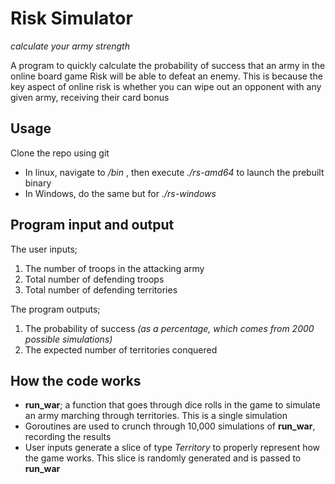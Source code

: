 # Risk Simulator

*calculate your army strength*

A program to quickly calculate the probability of success that an army in the
online board game Risk will be able to defeat an enemy. This is because the
key aspect of online risk is whether you can wipe out an opponent with any
given army, receiving their card bonus

## Usage

Clone the repo using git

- In linux, navigate to */bin* , then execute *./rs-amd64* to launch the
prebuilt binary
- In Windows, do the same but for *./rs-windows*

## Program input and output

The user inputs;
1. The number of troops in the attacking army
2. Total number of defending troops
3. Total number of defending territories

The program outputs;
1. The probability of success *(as a percentage, which comes 
from 2000 possible simulations)*
2. The expected number of territories conquered

## How the code works

- **run_war**; a function that goes through dice rolls in the
game to simulate an army marching through territories. This is a single
simulation
- Goroutines are used to crunch through 10,000 simulations of **run_war**,
recording the results
- User inputs generate a slice of type *Territory* to properly represent
how the game works. This slice is randomly generated and is passed to **run_war** 

